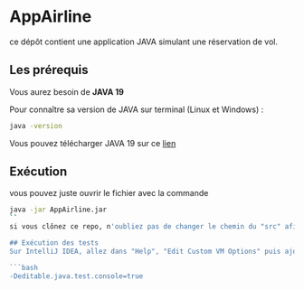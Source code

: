# AppAirline

ce dépôt contient une application JAVA simulant une réservation de vol.

## Les prérequis

Vous aurez besoin de __JAVA 19__


Pour connaître sa version de JAVA sur terminal (Linux et Windows) :

```bash
java -version
```

Vous pouvez télécharger JAVA 19 sur ce [lien](https://www.oracle.com/java/technologies/downloads/) 

## Exécution
vous pouvez juste ouvrir le fichier avec la commande 

```bash
java -jar AppAirline.jar
``
si vous clônez ce repo, n'oubliez pas de changer le chemin du "src" afin de pouvoir run les classes

## Exécution des tests
Sur IntelliJ IDEA, allez dans "Help", "Edit Custom VM Options" puis ajoutez cette ligne :

```bash
-Deditable.java.test.console=true
```
